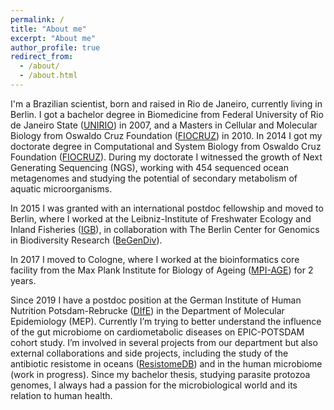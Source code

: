 ```yaml
---
permalink: /
title: "About me"
excerpt: "About me"
author_profile: true
redirect_from: 
  - /about/
  - /about.html
---
```


  I'm a Brazilian scientist, born and raised in Rio de Janeiro, currently living in Berlin. I got a bachelor degree in Biomedicine from Federal University of Rio de Janeiro State ([UNIRIO](http://www.unirio.br/)) in 2007, and a Masters in Cellular and Molecular Biology from Oswaldo Cruz Foundation ([FIOCRUZ](https://portal.fiocruz.br/en)) in 2010. In 2014 I got my doctorate degree in Computational and System Biology from Oswaldo Cruz Foundation ([FIOCRUZ](https://portal.fiocruz.br/en)). During my doctorate I witnessed the growth of Next Generating Sequencing (NGS), working with 454 sequenced ocean metagenomes and studying the potential of secondary metabolism of aquatic microorganisms.
  
  
  In 2015 I was granted with an international postdoc fellowship and moved to Berlin, where I worked at the Leibniz-Institute of Freshwater Ecology and Inland Fisheries ([IGB](https://www.igb-berlin.de/en)), in collaboration with The Berlin Center for Genomics in Biodiversity Research ([BeGenDiv](https://begendiv.de/])). 
  
  
  In 2017 I moved to Cologne, where I worked at the bioinformatics core facility from the Max Plank Institute for Biology of Ageing ([MPI-AGE](https://www.age.mpg.de/)) for 2 years. 
  
  
  Since 2019 I have a postdoc position at the German Institute of Human Nutrition Potsdam-Rebrucke ([DIfE](http://www.dife.de/)) in the Department of Molecular Epidemiology (MEP). Currently I’m trying to better understand the influence of the gut microbiome on cardiometabolic diseases on EPIC-POTSDAM cohort study. I’m involved in several projects from our department but also external collaborations and side projects, including the study of the antibiotic resistome in oceans ([ResistomeDB](https://resistomedb.com/)) and in the human microbiome (work in progress). Since my bachelor thesis, studying parasite protozoa genomes, I always had a passion for the microbiological world and its relation to human health. 
